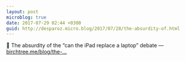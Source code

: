 ```yaml
---
layout: post
microblog: true
date: 2017-07-29 02:44 +0300
guid: http://desparoz.micro.blog/2017/07/28/the-absurdity-of.html
---
```

🔗 The absurdity of the “can the iPad replace a laptop” debate — [birchtree.me/blog/the-...](https://birchtree.me/blog/the-absurdity-of-the-can-the-ipad-replace-a-laptop-debate/)
